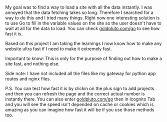 My goal was to find a way to load a site with all the data instantly. I was annoyed that the data fetching takes so long. Therefore I searched for a way to do this and I tried many things. Right now one interesting solution is to use Go to fill in the variable values on the site so the user doesn't have to wait at all for the data to load. You can check [goldpluto.com/go](https://goldpluto.com/go) to see how fast it is.

Based on this project I am taking the learnings I now know how to make any website ultra fast if I need to make it extremely fast.

Important to know: This is only for the purpose of finding out how to make a site fast, and nothing else.

Side note: I have not included all the files like my gateway for python app routes and nginx files.

P.S. You can test how fast it is by clickin on the plus sign to add projects and then you can refresh the page and the correct actual number is instantly there. You can also enter [goldpluto.com/go](https://goldpluto.com/go) then in Icognito Tab and you will see the speed isn't depended on cache or cookies which is amazing as you can imagine how fast it will be if you use those methods too.
